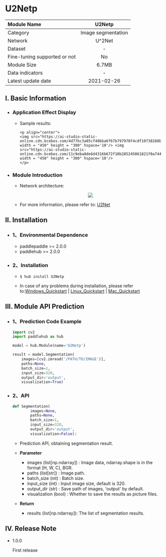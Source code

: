 # U2Netp

|Module Name |U2Netp|
| :--- | :---: |
|Category |Image segmentation|
|Network |U^2Net|
|Dataset|-|
|Fine-tuning supported or not|No|
|Module Size |6.7MB|
|Data indicators|-|
|Latest update date|2021-02-26|


## I. Basic Information 

- ### Application Effect Display

  - Sample results:

        <p align="center">
        <img src="https://ai-studio-static-online.cdn.bcebos.com/4d77bc3a05cf48bba6f67b797978f4cdf10f38288b9645d59393dd85cef58eff" width = "450" height = "300" hspace='10'/> <img src="https://ai-studio-static-online.cdn.bcebos.com/11c9eba8de6d4316b672f10b285245061821f0a744e441f3b80c223881256ca0" width = "450" height = "300" hspace='10'/>
        </p>


- ### Module Introduction

    - Network architecture:
      <p align="center">
      <img src="https://ai-studio-static-online.cdn.bcebos.com/999d37b4ffdd49dc9e3315b7cec7b2c6918fdd57c8594ced9dded758a497913d" hspace='10'/> <br />
      </p>

    - For more information, please refer to: [U2Net](https://github.com/xuebinqin/U-2-Net)


## II. Installation

- ### 1、Environmental Dependence

    - paddlepaddle >= 2.0.0  
    - paddlehub >= 2.0.0

- ### 2、Installation
    - ```shell
      $ hub install U2Netp
      ```

    - In case of any problems during installation, please refer to:[Windows_Quickstart](../../../../docs/docs_en/get_start/windows_quickstart.md)
    | [Linux_Quickstart](../../../../docs/docs_en/get_start/linux_quickstart.md) | [Mac_Quickstart](../../../../docs/docs_en/get_start/mac_quickstart.md) 

## III. Module API Prediction

- ### 1、Prediction Code Example

    ```python
    import cv2
    import paddlehub as hub

    model = hub.Module(name='U2Netp')

    result = model.Segmentation(
        images=[cv2.imread('/PATH/TO/IMAGE')],
        paths=None,
        batch_size=1,
        input_size=320,
        output_dir='output',
        visualization=True)
    ```
 - ### 2、API

    ```python
    def Segmentation(
            images=None,
            paths=None,
            batch_size=1,
            input_size=320,
            output_dir='output',
            visualization=False):
    ```
    - Prediction API, obtaining segmentation result.

    - **Parameter**
        * images (list[np.ndarray]) : Image data, ndarray.shape is in the format [H, W, C], BGR.
        * paths (list[str]) : Image path.
        * batch_size (int) : Batch size.
        * input_size (int) : Input image size, default is 320.
        * output_dir (str) : Save path of images, 'output' by default.
        * visualization (bool) : Whether to save the results as picture files.

    - **Return**
        * results (list[np.ndarray]): The list of segmentation results.

## IV. Release Note

- 1.0.0

  First release
